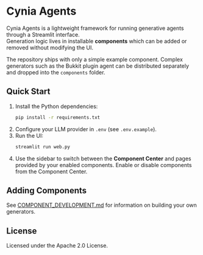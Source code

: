 # Cynia Agents

Cynia Agents is a lightweight framework for running generative agents through a Streamlit interface.  
Generation logic lives in installable **components** which can be added or removed without modifying the UI.

The repository ships with only a simple example component.  Complex generators such as the Bukkit plugin agent can be distributed separately and dropped into the `components` folder.

## Quick Start

1. Install the Python dependencies:
   ```bash
   pip install -r requirements.txt
   ```
2. Configure your LLM provider in `.env` (see `.env.example`).
3. Run the UI:
   ```bash
   streamlit run web.py
   ```
4. Use the sidebar to switch between the **Component Center** and pages provided by your enabled components. Enable or disable components from the Component Center.

## Adding Components
See [COMPONENT_DEVELOPMENT.md](COMPONENT_DEVELOPMENT.md) for information on building your own generators.

## License
Licensed under the Apache 2.0 License.
